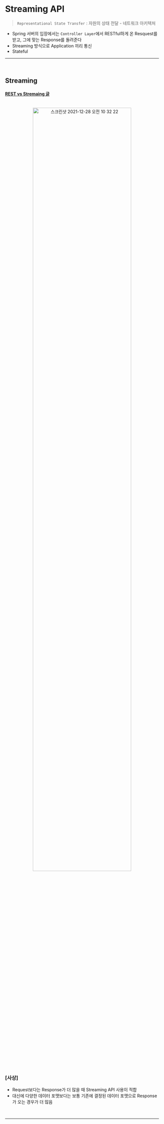 # Streaming API
> ```Representational State Transfer``` : 자원의 상태 전달 - 네트워크 아키텍처
* Spring 서버의 입장에서는 ```Controller Layer```에서 RESTful하게 온 Resquest를 받고, 그에 맞는 Response를 돌려준다
* Streaming 방식으로 Application 끼리 통신
* Stateful

<hr>
<br>

## Streaming 
#### [REST vs Stremaing 글](https://nordicapis.com/rest-vs-streaming-apis-how-they-differ/)

<br>

<div align="center">
  <img width="80%" alt="스크린샷 2021-12-28 오전 10 32 22" src="https://user-images.githubusercontent.com/37537227/147518026-7bcfabf9-4aee-4df2-bb81-4a6db743695a.png">
</div>

<br>

### [사상]
* Request보다는 Response가 더 많을 때 Streaming API 사용이 적합
* 대신에 다양한 데이터 포맷보다는 보통 기존에 결정된 데이터 포맷으로 Response가 오는 경우가 더 많음

<br>
<hr>
<br>
